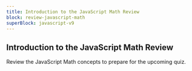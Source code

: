 ```yaml
---
title: Introduction to the JavaScript Math Review
block: review-javascript-math
superBlock: javascript-v9
---
```


## Introduction to the JavaScript Math Review

Review the JavaScript Math concepts to prepare for the upcoming quiz.

